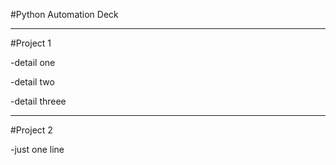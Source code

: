 #Python Automation Deck

---

#Project 1

-detail one

-detail two

-detail threee

---

#Project 2

-just one line
